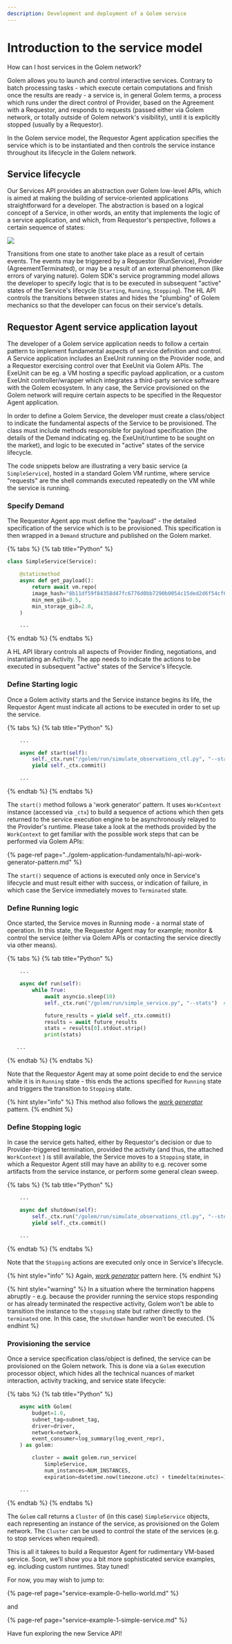 ```yaml
---
description: Development and deployment of a Golem service
---
```


# Introduction to the service model

How can I host services in the Golem network?

Golem allows you to launch and control interactive services. Contrary to batch processing tasks - which execute certain computations and finish once the results are ready - a service is, in general Golem terms, a process which runs under the direct control of Provider, based on the Agreement with a Requestor, and responds to requests \(passed either via Golem network, or totally outside of Golem network's visibility\), until it is explicitly stopped \(usually by a Requestor\).

In the Golem service model, the Requestor Agent application specifies the service which is to be instantiated and then controls the service instance throughout its lifecycle in the Golem network.

## Service lifecycle

Our Services API provides an abstraction over Golem low-level APIs, which is aimed at making the building of service-oriented applications straightforward for a developer. The abstraction is based on a logical concept of a Service, in other words, an entity that implements the logic of a service application, and which, from Requestor's perspective, follows a certain sequence of states:

![](../../.gitbook/assets/service-state-diagram-state-diagram-for-handbook-1-.png)

Transitions from one state to another take place as a result of certain events. The events may be triggered by a Requestor \(RunService\), Provider \(AgreementTerminated\), or may be a result of an external phenomenon \(like errors of varying nature\). Golem SDK's service programming model allows the developer to specify logic that is to be executed in subsequent "active" states of the Service's lifecycle \(`Starting`, `Running`, `Stopping`\). The HL API controls the transitions between states and hides the "plumbing" of Golem mechanics so that the developer can focus on their service's details.

## Requestor Agent service application layout

The developer of a Golem service application needs to follow a certain pattern to implement fundamental aspects of service definition and control. A Service application includes an ExeUnit running on the Provider node, and a Requestor exercising control over that ExeUnit via Golem APIs. The ExeUnit can be eg. a VM hosting a specific payload application, or a custom ExeUnit controller/wrapper which integrates a third-party service software with the Golem ecosystem. In any case, the Service provisioned on the Golem network will require certain aspects to be specified in the Requestor Agent application.

In order to define a Golem Service, the developer must create a class/object to indicate the fundamental aspects of the Service to be provisioned. The class must include methods responsible for payload specification \(the details of the Demand indicating eg. the ExeUnit/runtime to be sought on the market\), and logic to be executed in "active" states of the service lifecycle.

The code snippets below are illustrating a very basic service \(a `SimpleService`\), hosted in a standard Golem VM runtime, where service "requests" are the shell commands executed repeatedly on the VM while the service is running.

### Specify Demand

The Requestor Agent app must define the "payload" - the detailed specification of the service which is to be provisioned. This specification is then wrapped in a `Demand` structure and published on the Golem market.

{% tabs %}
{% tab title="Python" %}
```python
class SimpleService(Service):

    @staticmethod    
    async def get_payload():
        return await vm.repo(
        image_hash="8b11df59f84358d47fc6776d0bb7290b0054c15ded2d6f54cf634488",
        min_mem_gib=0.5,
        min_storage_gib=2.0,
    )

    ...
```
{% endtab %}
{% endtabs %}

A HL API library controls all aspects of Provider finding, negotiations, and instantiating an Activity. The app needs to indicate the actions to be executed in subsequent "active" states of the Service's lifecycle.

### Define Starting logic

Once a Golem activity starts and the Service instance begins its life, the Requestor Agent must indicate all actions to be executed in order to set up the service.

{% tabs %}
{% tab title="Python" %}
```python
    ...

    async def start(self):
        self._ctx.run("/golem/run/simulate_observations_ctl.py", "--start")
        yield self._ctx.commit()

    ...
```
{% endtab %}
{% endtabs %}

The `start()` method follows a 'work generator' pattern. It uses `WorkContext` instance \(accessed via `_ctx`\) to build a sequence of actions which then gets returned to the service execution engine to be asynchronously relayed to the Provider's runtime. Please take a look at the methods provided by the `WorkContext` to get familiar with the possible work steps that can be performed via Golem APIs:

{% page-ref page="../golem-application-fundamentals/hl-api-work-generator-pattern.md" %}

The `start()` sequence of actions is executed only once in Service's lifecycle and must result either with success, or indication of failure, in which case the Service immediately moves to `Terminated` state.

### Define Running logic

Once started, the Service moves in Running mode - a normal state of operation. In this state, the Requestor Agent may for example; monitor & control the service \(either via Golem APIs or contacting the service directly via other means\).

{% tabs %}
{% tab title="Python" %}
```python
    ...

    async def run(self):
        while True:
            await asyncio.sleep(10)
            self._ctx.run("/golem/run/simple_service.py", "--stats")  # idx 0

            future_results = yield self._ctx.commit()
            results = await future_results
            stats = results[0].stdout.strip()
            print(stats)

   ...
```
{% endtab %}
{% endtabs %}

Note that the Requestor Agent may at some point decide to end the service while it is in `Running` state - this ends the actions specified for `Running` state and triggers the transition to `Stopping` state.

{% hint style="info" %}
This method also follows the [_work generator_ ](../golem-application-fundamentals/hl-api-work-generator-pattern.md)pattern.
{% endhint %}

### Define Stopping logic

In case the service gets halted, either by Requestor's decision or due to Provider-triggered termination, provided the activity \(and thus, the attached `WorkContext` \) is still available, the Service moves to a `Stopping` state, in which a Requestor Agent still may have an ability to e.g. recover some artifacts from the service instance, or perform some general clean sweep.

{% tabs %}
{% tab title="Python" %}
```python
    ...

    async def shutdown(self):
        self._ctx.run("/golem/run/simulate_observations_ctl.py", "--stop")
        yield self._ctx.commit()

    ...
```
{% endtab %}
{% endtabs %}

Note that the `Stopping` actions are executed only once in Service's lifecycle.

{% hint style="info" %}
Again, [_work generator_](../golem-application-fundamentals/hl-api-work-generator-pattern.md) pattern here.
{% endhint %}

{% hint style="warning" %}
In a situation where the termination happens abruptly - e.g. because the provider running the service stops responding or has already terminated the respective activity, Golem won't be able to transition the instance to the `stopping` state but rather directly to the `terminated` one. In this case, the `shutdown` handler won't be executed.
{% endhint %}

### Provisioning the service

Once a service specification class/object is defined, the service can be provisioned on the Golem network. This is done via a `Golem` execution processor object, which hides all the technical nuances of market interaction, activity tracking, and service state lifecycle:

{% tabs %}
{% tab title="Python" %}
```python
    async with Golem(
        budget=1.0,
        subnet_tag=subnet_tag,
        driver=driver,
        network=network,
        event_consumer=log_summary(log_event_repr),
    ) as golem:

        cluster = await golem.run_service(
            SimpleService,
            num_instances=NUM_INSTANCES,
            expiration=datetime.now(timezone.utc) + timedelta(minutes=15))

    ...
```
{% endtab %}
{% endtabs %}

The `Golem` call returns a `Cluster` of \(in this case\) `SimpleService` objects, each representing an instance of the service, as provisioned on the Golem network. The `Cluster` can be used to control the state of the services \(e.g. to stop services when required\).

This is all it takees to build a Requestor Agent for rudimentary VM-based service. Soon, we'll show you a bit more sophisticated service examples, eg. including custom runtimes. Stay tuned!

For now, you may wish to jump to:

{% page-ref page="service-example-0-hello-world.md" %}

and

{% page-ref page="service-example-1-simple-service.md" %}

Have fun exploring the new Service API!

